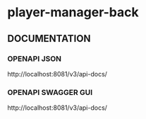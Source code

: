 # player-manager-back

## DOCUMENTATION
 ### OPENAPI JSON
 http://localhost:8081/v3/api-docs/

 ### OPENAPI SWAGGER GUI
http://localhost:8081/v3/api-docs/

